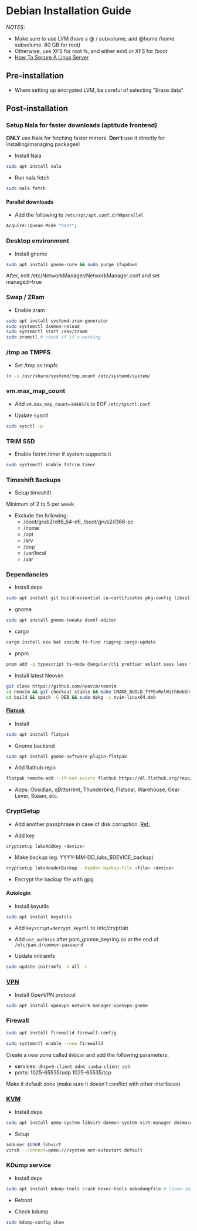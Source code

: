 # Debian Installation Guide

_NOTES:_

- Make sure to use LVM (have a @ / subvolume, and @home /home subvolume. 80 GB for root)
- Otherwise, use XFS for root fs, and either ext4 or XFS for /boot
- [How To Secure A Linux Server](https://github.com/imthenachoman/How-To-Secure-A-Linux-Server)

## Pre-installation

- Whem setting up encrypted LVM, be careful of selecting "Erase data"

## Post-installation

### Setup Nala for faster downloads (aptitude frontend)

**ONLY** use Nala for fetching faster mirrors. **Don't** use it directly for installing/managing packages!

- Install Nala

```bash
sudo apt install nala
```

- Run nala fetch

```bash
sudo nala fetch
```

#### Parallel downloads

- Add the following to `/etc/apt/apt.conf.d/99parallel`

```bash
Acquire::Queue-Mode "host";
```

### Desktop environment

- Install gnome

```bash
sudo apt install gnome-core && sudo purge ifupdown
```

After, edit /etc/NetworkManager/NetworkManager.conf and set managed=true

### Swap / ZRam

- Enable zram

```bash
sudo apt install systemd-zram-generator
sudo systemctl daemon-reload
sudo systemctl start /dev/zram0
sudo zramctl # check if it's working
```

### /tmp as TMPFS

- Set /tmp as tmpfs

```bash
ln -s /usr/share/systemd/tmp.mount /etc/systemd/system/
```

### vm.max_map_count

- Add `vm.max_map_count=1048576` to EOF `/etc/sysctl.conf`.

- Update sysctl

```bash
sudo sysctl -p
```

### TRIM SSD

- Enable fstrim.timer if system supports it

```bash
sudo systemctl enable fstrim.timer
```

### Timeshift Backups

- Setup timeshift

Minimum of 2 to 5 per week.

- Exclude the following:
  - /boot/grub2/x86_64-efi, /boot/grub2/i386-pc
  - /home
  - /opt
  - /srv
  - /tmp
  - /usr/local
  - /var

### Dependancies

- Install deps

```bash
sudo apt install git build-essential ca-certificates pkg-config libssl-dev cmake clang llvm clangd lldb apt-transport-https fzf unzip libtool ninja-build gettext python3-pip pipx fonts-recommended ttf-mscorefonts-installer fonts-noto fonts-jetbrains-mono libavcodec-extra vlc neofetch curl zsh steam-devices torbrowser-launcher timeshift kitty
```

- gnome

```bash
sudo apt install gnome-tweaks dconf-editor
```

- cargo

```bash
cargo install eza bat zoxide fd-find ripgrep cargo-update
```

- pnpm

```bash
pnpm add -g typescript ts-node @angular/cli prettier eslint sass less tree-sitter-cli tldr
```

- Install latest Neovim

```bash
git clone https://github.com/neovim/neovim
cd neovim && git checkout stable && make CMAKE_BUILD_TYPE=RelWithDebInfo
cd build && cpack -G DEB && sudo dpkg -i nvim-linux64.deb
```

#### [Flatpak](https://www.flatpak.org/setup/Debian)

- Install

```bash
sudo apt install flatpak
```

- Gnome backend

```bash
sudo apt install gnome-software-plugin-flatpak
```

- Add flathub repo

```bash
flatpak remote-add --if-not-exists flathub https://dl.flathub.org/repo/flathub.flatpakrepo
```

- Apps:
  Obsidian, qBittorrent, Thunderbird, Flatseal, Warehouse, Gear Lever, Steam, etc.

### CryptSetup

- Add another passphrase in case of disk corruption. [Ref.](https://docs.fedoraproject.org/en-US/quick-docs/encrypting-drives-using-LUKS/#_common_post_installation_tasks)

- Add key

```bash
cryptsetup luksAddKey <device>
```

- Make backup (eg. YYYY-MM-DD_luks\_$DEVICE_backup)

```bash
cryptsetup luksHeaderBackup --header-backup-file <file> <device>
```

- Encrypt the backup file with gpg

#### Autologin

- Install keyutils

```bash
sudo apt install keyutils
```

- Add `keyscript=decrypt_keyctl` to /etc/crypttab

- Add `use_authtok` after pam_gnome_keyring.so at the end of `/etc/pam.d/common-password`

- Update initramfs

```bash
sudo update-initramfs -k all -c
```

### [VPN](https://wiki.debian.org/OpenVPN)

- Install OpenVPN protocol

```bash
sudo apt install openvpn network-manager-openvpn-gnome
```

### Firewall

```bash
sudo apt install firewalld firewall-config
```

```bash
sudo systemctl enable --now firewalld
```

Create a new zone called `debian` and add the following parameters:

- services: `dhcpv6-client mdns samba-client ssh`
- ports: 1025-65535/udp 1025-65535/tcp

Make it default zone (make sure it doesn't conflict with other interfaces)

### [KVM](https://wiki.debian.org/KVM)

- Install deps

```bash
sudo apt install qemu-system libvirt-daemon-system virt-manager dnsmasq-base bridge-utils
```

- Setup

```bash
adduser $USER libvirt
virsh --connect=qemu:///system net-autostart default
```

### KDump service

- Install deps

```bash
sudo apt install kdump-tools crash kexec-tools makedumpfile # linux-image-$ARCHITECTURE-dbg OPTIONAL
```

- Reboot

- Check kdump

```bash
sudo kdump-config show
```
